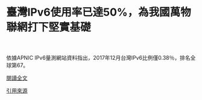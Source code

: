 # 臺灣IPv6使用率已達50%，為我國萬物聯網打下堅實基礎

<!--more-->
<!--61-->
<br><br/>
依據APNIC IPv6量測網站資料指出，2017年12月台灣IPv6比例僅0.38％，排名全球第67。

[閱讀全文](https://www.ncc.gov.tw/chinese/news_detail.aspx?site_content_sn=8&sn_f=45659)

[引用來源](https://blog.twnic.tw/2021/01/29/16907/)


